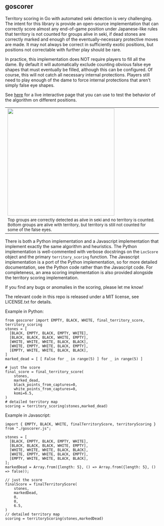 ## goscorer
Territory scoring in Go with automated seki detection is very challenging. The intent for this library is provide an open-source implementation that can correctly score almost any end-of-game position under Japanese-like rules that territory is not counted for groups alive in seki, if dead stones are correctly marked and enough of the eventually-necessary protective moves are made. It may not always be correct in sufficiently exotic positions, but positions not correctable with further play should be rare.

In practice, this implementation does NOT require players to fill all the dame. By default it will automatically exclude counting obvious false eye shapes that must eventually be filled, although this can be configured. Of course, this will not catch all necessary internal protections. Players still need to play enough of the dame to force internal protections that aren't simply false eye shapes.

See [here](https://lightvector.github.io/goscorer/web_test/test.html) for a live interactive page that you can use to test the behavior of the algorithm on different positions.

<table class="image">
<tr><td><img src="https://raw.githubusercontent.com/lightvector/goscorer/master/images/example.png" height="350"/></td></tr>
<tr><td><sub>Top groups are correctly detected as alive in seki and no territory is counted. Bottom groups are alive with territory, but territory is still not counted for some of the false eyes.</sub></tr></td>
</table>

There is both a Python implementation and a Javascript implementation that implement exactly the same algorithm and heuristics. The Python implementation is well-commented with verbose docstrings on the `LocScore` object and the primary `territory_scoring` function. The Javascript implementation is a port of the Python implementation, so for more detailed documentation, see the Python code rather than the Javascript code. For completeness, an area scoring implementation is also provided alongside the territory scoring implementation.

If you find any bugs or anomalies in the scoring, please let me know!

The relevant code in this repo is released under a MIT license, see LICENSE.txt for details.

Example in Python:
```
from goscorer import EMPTY, BLACK, WHITE, final_territory_score, territory_scoring
stones = [
  [BLACK, EMPTY, BLACK, EMPTY, WHITE],
  [BLACK, BLACK, BLACK, WHITE, EMPTY],
  [WHITE, WHITE, WHITE, BLACK, BLACK],
  [WHITE, EMPTY, WHITE, BLACK, EMPTY],
  [EMPTY, WHITE, WHITE, BLACK, BLACK],
]
marked_dead = [ [ False for _ in range(5) ] for _ in range(5) ]

# just the score
final_score = final_territory_score(
    stones,
    marked_dead,
    black_points_from_captures=0,
    white_points_from_captures=0,
    komi=6.5,
)
# detailed territory map
scoring = territory_scoring(stones,marked_dead)
```

Example in Javascript:
```
import { EMPTY, BLACK, WHITE, finalTerritoryScore, territoryScoring } from "./goscorer.js";

stones = [
  [BLACK, EMPTY, BLACK, EMPTY, WHITE],
  [BLACK, BLACK, BLACK, WHITE, EMPTY],
  [WHITE, WHITE, WHITE, BLACK, BLACK],
  [WHITE, EMPTY, WHITE, BLACK, EMPTY],
  [EMPTY, WHITE, WHITE, BLACK, BLACK],
];
markedDead = Array.from({length: 5}, () => Array.from({length: 5}, () => false));

// just the score
finalScore = finalTerritoryScore(
    stones,
    markedDead,
    0,
    0,
    6.5,
)
// detailed territory map
scoring = territoryScoring(stones,markedDead)
```

